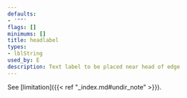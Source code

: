 ```yaml
---
defaults:
- '""'
flags: []
minimums: []
title: headlabel
types:
- lblString
used_by: E
description: Text label to be placed near head of edge
---
```


See [limitation]({{< ref "_index.md#undir_note" >}}).
